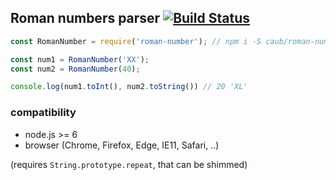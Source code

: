 ## Roman numbers parser [![Build Status](https://travis-ci.org/caub/roman-number.svg?branch=master)](https://travis-ci.org/caub/roman-number)

```js
const RomanNumber = require('roman-number'); // npm i -S caub/roman-number

const num1 = RomanNumber('XX');
const num2 = RomanNumber(40);

console.log(num1.toInt(), num2.toString()) // 20 'XL'
```

### compatibility

- node.js >= 6
- browser (Chrome, Firefox, Edge, IE11, Safari, ..)

(requires `String.prototype.repeat`, that can be shimmed)